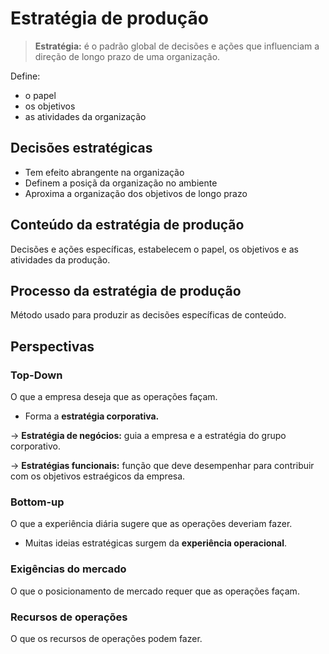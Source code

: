 # Estratégia de produção

> **Estratégia:** é o padrão global de decisões e ações que influenciam a direção de longo prazo de uma organização.

Define:
- o papel
- os objetivos
- as atividades da organização

## Decisões estratégicas
- Tem efeito abrangente na organização
- Definem a posiçã da organização no ambiente
- Aproxima a organização dos objetivos de longo prazo

## Conteúdo da estratégia de produção
Decisões e ações específicas, estabelecem o papel, os objetivos e as atividades da produção.

## Processo da estratégia de produção
Método usado para produzir as decisões específicas de conteúdo.

## Perspectivas

### Top-Down
O que a empresa deseja que as operações façam.

- Forma a **estratégia corporativa.**

-> **Estratégia de negócios:** guia a empresa e a estratégia do grupo corporativo.

-> **Estratégias funcionais:** função que deve desempenhar para contribuir com os objetivos estraégicos da empresa.

### Bottom-up
O que a experiência diária sugere que as operações deveriam fazer.

- Muitas ideias estratégicas surgem da **experiência operacional**.

### Exigências do mercado
O que o posicionamento de mercado requer que as operações façam.

### Recursos de operações
O que os recursos de operações podem fazer.